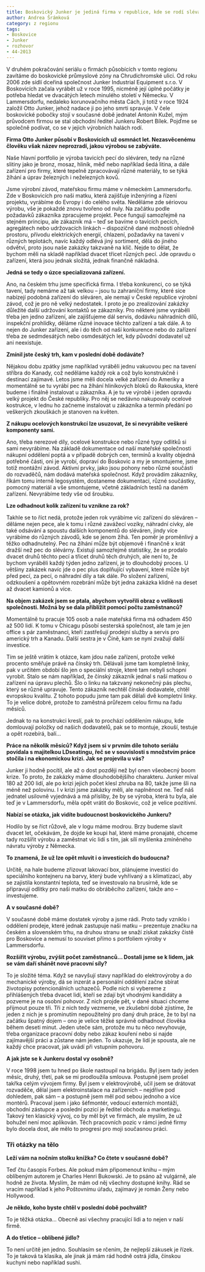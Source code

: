 ```yaml
---
title: Boskovický Junker je jediná firma v republice, kde se rodí slévárenské tavicí pece
author: Andrea Šrámková
category: z regionu
tags:
- Boskovice
- Junker
- rozhovor
- 44-2013
---
```


V druhém pokračování seriálu o firmách působících v tomto regionu zavítáme do boskovické průmyslové zóny na Chrudichromské ulici. Od roku 2006 zde sídlí dceřiná společnost Junker Industrial Equipment s.r.o. V Boskovicích začala vyrábět už v roce 1995, nicméně její úplné počátky je potřeba hledat ve dvacátých letech minulého století v Německu. V Lammersdorfu, nedaleko korunovačního města Cách, ji totiž v roce 1924 založil Otto Junker, jehož nadace ji po jeho smrti spravuje. V čele boskovické pobočky stojí v současné době jednatel Antonín Kužel, mým průvodcem firmou se stal obchodní ředitel Junkeru Robert Bílek. Pojďme se společně podívat, co se v jejich výrobních halách rodí.

**Firma Otto Junker působí v Boskovicích už osmnáct let. Nezasvěcenému člověku však název neprozradí, jakou výrobou se zabýváte.**

Naše hlavní portfolio je výroba tavicích pecí do sléváren, tedy na různé slitiny jako je bronz, mosaz, hliník, měď nebo například šedá litina, a dále zařízení pro firmy, které tepelně zpracovávají různé materiály, to se týká žíhání a úprav železných i neželezných kovů.

Jsme výrobní závod, mateřskou firmu máme v německém Lammersdorfu. Zde v Boskovicích pro naši matku, která zajišťuje inženýring a řízení projektu, vyrábíme do Evropy i do celého světa. Neděláme zde sériovou výrobu, vše je pokaždé znovu tvořeno od nuly. Na začátku podle požadavků zákazníka zpracujeme projekt. Pece fungují samozřejmě na stejném principu, ale zákazník má – teď se bavíme o tavicích pecích, agregátech nebo udržovacích linkách – dispozičně dané možnosti ohledně prostoru, přívodu elektrických energií, chlazení, požadavky na tavení v různých teplotách, navíc každý odlévá jiný sortiment, dělá do jiného odvětví, proto jsou naše zakázky takzvaně na klíč. Nejde to dělat, že bychom měli na skladě například dvacet třicet různých pecí. Jde opravdu o zařízení, která jsou jednak složitá, jednak finančně nákladná.

**Jedná se tedy o úzce specializovaná zařízení.**

Ano, na českém trhu jsme specifická firma. I třeba konkurenci, co se týká tavení, tady nemáme až tak velkou – jsou tu zahraniční firmy, které sice nabízejí podobná zařízení do sléváren, ale nemají v České republice výrobní závod, což je pro ně velký nedostatek. I proto je po zrealizování zakázky důležité další udržování kontaktů se zákazníky. Pro některé jsme vyráběli třeba jen jedno zařízení, ale zajišťujeme dál servis, dodávku náhradních dílů, inspekční prohlídky, děláme různé inovace těchto zařízení a tak dále. A to nejen do Junker zařízení, ale i do těch od naší konkurence nebo do zařízení třeba ze sedmdesátých nebo osmdesátých let, kdy původní dodavatel už ani neexistuje.

**Zmínil jste český trh, kam v poslední době dodáváte?**

Nějakou dobu zpátky jsme například vyráběli jednu vakuovou pec na tavení stříbra do Kanady, což neděláme každý rok a což bylo konstrukčně i destinací zajímavé. Letos jsme měli docela velké zařízení do Ameriky a momentálně se tu vyrábí pec na žíhání hliníkových bloků do Rakouska, které budeme i finálně instalovat u zákazníka. A je tu ve výrobě i jeden opravdu velký projekt do České republiky. Pro něj se nedávno nakupovaly ocelové kostrukce, v lednu ho začneme instalovat u zákazníka a termín předání po veškerých zkouškách je stanoven na květen.

**Z nákupu ocelových konstrukcí lze usuzovat, že si nevyrábíte veškeré komponenty sami.**

Ano, třeba nerezové díly, ocelové konstrukce nebo různé typy odlitků si sami nevyrábíme. Na základě dokumentace od naší mateřské společnosti nákupní oddělení poptá a v případě dobrých cen, termínů a kvality objedná potřebné části, oni je vyrobí, dopraví do Boskovic a my je smontujeme, jsme totiž montážní závod. Aktivní prvky, jako jsou pohony nebo různé součásti do rozvaděčů, nám dodává mateřská společnost. Když provádím zákazníky, říkám tomu interně legosystém, dostaneme dokumentaci, různé součástky, pomocný materiál a vše smontujeme, včetně základních testů na daném zařízení. Nevyrábíme tedy vše od šroubku.

**Lze odhadnout kolik zařízení tu vznikne za rok?**

Takhle se to říct nedá, protože jeden rok vyrábíme víc zařízení do sléváren – děláme nejen pece, ale k tomu i různé zavážecí vozíky, náhradní cívky, ale také odsávání a spoustu dalších komponentů do sléváren, jindy více vyrábíme do různých závodů, kde se jenom žíhá. Ten poměr je proměnlivý a těžko odhadnutelný. Pec na žíhání může být objemově i finančně x krát dražší než pec do slévárny. Existují samozřejmě statistiky, že se prodalo dvacet druhů těchto pecí a třicet druhů těch druhých, ale není to, že bychom vyráběli každý týden jedno zařízení, je to dlouhodobý proces. U většiny zakázek navíc jde o pec plus doplňující vybavení, které může být před pecí, za pecí, o náhradní díly a tak dále. Po složení zařízení, odzkoušení a opětovném rozebrání může být jedna zakázka klidně na deset až dvacet kamionů a více.

**Na objem zakázek jsem se ptala, abychom vytvořili obraz o velikosti společnosti. Možná by se dala přiblížit pomocí počtu zaměstnanců?**

Momentálně tu pracuje 105 osob a naše mateřská firma má odhadem 450 až 500 lidí. K tomu v Chicagu působí sesterská společnost, ale tam je jen office s pár zaměstnanci, kteří zastřešují prodejní služby a servis pro americký trh a Kanadu. Další sestra je v Číně, kam se nyní zvažují další investice.

Tím se ještě vrátím k otázce, kam jdou naše zařízení, protože velké procento směřuje právě na čínský trh. Dělávali jsme tam kompletně linky, pak v určitém období šlo jen o speciální stroje, které tam nebyli schopni vyrobit. Stalo se nám například, že čínský zákazník jednal s naší matkou o zařízení na úpravu plechů. Šlo o linku na takzvaný nekonečný pás plechu, který se různě upravuje. Tento zákazník nechtěl čínské dodavatele, chtěl evropskou kvalitu. Z tohoto popudu jsme tam pak dělali dvě kompletní linky. To je velice dobré, protože to zaměstná průřezem celou firmu na řadu měsíců.

Jednak to na konstrukci kreslí, pak to prochází oddělením nákupu, kde domlouvají položky od našich dodavatelů, pak se to montuje, zkouší, testuje a opět rozebírá, balí…

**Práce na několik měsíců? Když jsem si v prvním díle tohoto seriálu povídala s majitelkou LDseatingu, řeč se v souvislosti s množstvím práce stočila i na ekonomickou krizi. Jak se projevila u vás?**

Junker ji hodně pocítil, ale až o dost později než byl onen všeobecný boom krize. To proto, že zakázky máme dlouhodobějšího charakteru. Junker míval 180 až 200 lidí, ale po krizi jejich počet klesl zhruba na 80, takže jsme šli na méně než polovinu. I v krizi jsme zakázky měli, ale naplněnost ne. Teď náš jednatel usilovně vyjednává a má přísliby, že by se výroba, která tu byla, ale teď je v Lammersdorfu, měla opět vrátit do Boskovic, což je velice pozitivní.

**Nabízí se otázka, jak vidíte budoucnost boskovického Junkeru?**

Hodilo by se říct růžově, ale v logu máme modrou. Brzy budeme slavit dvacet let, očekávám, že dojde ke koupi hal, které máme pronajaté, chceme tady rozšířit výrobu a zaměstnat víc lidí s tím, jak sílí myšlenka zmíněného návratu výroby z Německa.

**To znamená, že už lze opět mluvit i o investicích do budoucna?**

Určitě, na hale budeme zřizovat lakovací box, plánujeme investici do speciálního kontejneru na barvy, který bude vyhřívaný a s klimatizací, aby se zajistila konstantní teplota, teď se investovalo na brusírně, kde se připravují odlitky pro naši matku do obráběcího zařízení, takže ano – investujeme.

**A v současné době?**

V současné době máme dostatek výroby a jsme rádi. Proto tady vzniklo i oddělení prodeje, které jednak zastupuje naši matku – prezentuje značku na českém a slovenském trhu, na druhou stranu se snaží získat zakázky čistě pro Boskovice a nemusí to souviset přímo s portfoliem výroby v Lammersdorfu.

**Rozšířit výrobu, zvýšit počet zaměstnanců… Dostali jsme se k lidem, jak se vám daří shánět nové pracovní síly?**

To je složité téma. Když se navyšují stavy například do elektrovýroby a do mechanické výroby, dá se inzerát a personální oddělení začne sbírat životopisy potencionálních uchazečů. Podle nich si vybereme z přihlášených třeba dvacet lidí, kteří se zdají být vhodnými kandidáty a pozveme je na osobní pohovor. Z nich projde pět, v dané situaci chceme přijmout pouze tři. Tři z nich tedy vezmeme, ve zkušební době zjistíme, že jeden z nich je s prominutím nepoužitelný pro daný druh práce, že to byl na začátku špatný dojem – ono je velice těžké správně odhadnout člověka během deseti minut. Jeden uteče sám, protože mu tu něco nevyhovuje, třeba organizace pracovní doby nebo zákaz kouření nebo si najde zajímavější práci a zůstane nám jeden. To ukazuje, že lidí je spousta, ale ne každý chce pracovat, jak uvádí při vstupním pohovoru.

**A jak jste se k Junkeru dostal vy osobně?**

V roce 1998 jsem tu hned po škole nastoupil na brigádu. Byl jsem tady jeden měsíc, druhý, třetí, pak se mi prodloužila smlouva. Postupně jsem prošel takřka celým vývojem firmy. Byl jsem v elektrovýrobě, učil jsem se drátovat rozvaděče, dělal jsem elektroinstalace na zařízeních – nejdříve pod dohledem, pak sám – a postupně jsem měl pod sebou jednoho a více montérů. Pracoval jsem i jako šéfmontér, vedoucí externích montáží, obchodní zástupce a poslední pozicí je ředitel obchodu a marketingu. Takový ten klasický vývoj, co by měl být ve firmách, ale myslím, že už bohužel není moc aplikován. Těch pracovních pozic v rámci jedné firmy bylo docela dost, ale mělo to progresi pro moji současnou práci.

### Tři otázky na tělo

**Leží vám na nočním stolku knížka? Co čtete v současné době?**

Teď čtu časopis Forbes. Ale pokud mám připomenout knihu – mým oblíbeným autorem je Charles Henri Bukowski. Je to psáno až vulgárně, ale hodně ze života. Myslím, že mám od něj všechny dostupné knihy. Rád se vracím například k jeho Poštovnímu úřadu, zajímavý je román Ženy nebo Hollywood.

**Je někdo, koho byste chtěl v poslední době pochválit?**

To je těžká otázka… Obecně asi všechny pracující lidi a to nejen v naší firmě.

**A do třetice – oblíbené jídlo?**

To není určitě jen jedno. Souhlasím se rčením, že nejlepší zákusek je řízek. To je taková ta klasika, ale jinak já mám rád hodně ostrá jídla, čínskou kuchyni nebo například sushi.
